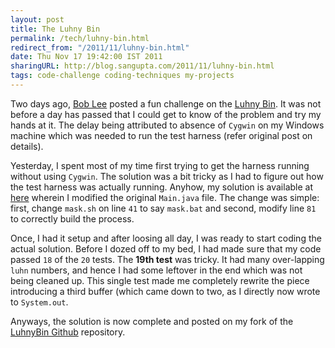 ```yaml
---
layout: post
title: The Luhny Bin
permalink: /tech/luhny-bin.html
redirect_from: "/2011/11/luhny-bin.html"
date: Thu Nov 17 19:42:00 IST 2011
sharingURL: http://blog.sangupta.com/2011/11/luhny-bin.html
tags: code-challenge coding-techniques my-projects
---
```


Two days ago, <a href="http://blog.crazybob.org/">Bob Lee</a> posted a fun challenge on the 
<a href="http://blog.crazybob.org/2011/11/coding-challenge-luhny-bin.html">Luhny Bin</a>. It 
was not before a day has passed that I could get to know of the problem and try my hands at 
it. The delay being attributed to absence of `Cygwin` on my Windows machine which was needed 
to run the test harness (refer original post on details).

Yesterday, I spent most of my time first trying to get the harness running without using `Cygwin`. The 
solution was a bit tricky as I had to figure out how the test harness was actually running. Anyhow, 
my solution is available at 
<a href="https://github.com/sangupta/luhnybin/blob/master/src/com/squareup/luhnybin/Main.java">here</a> wherein 
I modified the original `Main.java` file. The change was simple: first, change `mask.sh` on line `41` to say 
`mask.bat` and second, modify line `81` to correctly build the process.

Once, I had it setup and after loosing all day, I was ready to start coding the actual solution. Before 
I dozed off to my bed, I had made sure that my code passed `18` of the `20` tests. The **19th test** was 
tricky. It had many over-lapping `luhn` numbers, and hence I had some leftover in the end which was not 
being cleaned up. This single test made me completely rewrite the piece introducing a third buffer (which 
came down to two, as I directly now wrote to `System.out`.

Anyways, the solution is now complete and posted on my fork of the 
<a href="https://github.com/sangupta/luhnybin">LuhnyBin Github</a> repository.
